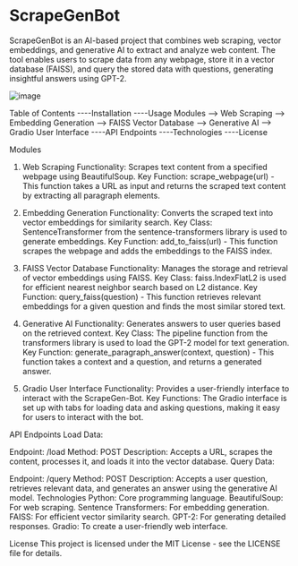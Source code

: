 # ScrapeGenBot
ScrapeGenBot is an AI-based project that combines web scraping, vector embeddings, and generative AI to extract and analyze web content. The tool enables users to scrape data from any webpage, store it in a vector database (FAISS), and query the stored data with questions, generating insightful answers using GPT-2.




![image](https://github.com/user-attachments/assets/ae33108d-d7b7-48b0-97f3-1e3e1657288b)


Table of Contents
----Installation
----Usage
Modules
--> Web Scraping
--> Embedding Generation
--> FAISS Vector Database
--> Generative AI
--> Gradio User Interface
----API Endpoints
----Technologies
----License

   Modules
1. Web Scraping
Functionality: Scrapes text content from a specified webpage using BeautifulSoup.
Key Function: scrape_webpage(url) - This function takes a URL as input and returns the scraped text content by extracting all paragraph elements.

2. Embedding Generation
Functionality: Converts the scraped text into vector embeddings for similarity search.
Key Class: SentenceTransformer from the sentence-transformers library is used to generate embeddings.
Key Function: add_to_faiss(url) - This function scrapes the webpage and adds the embeddings to the FAISS index.

3. FAISS Vector Database
Functionality: Manages the storage and retrieval of vector embeddings using FAISS.
Key Class: faiss.IndexFlatL2 is used for efficient nearest neighbor search based on L2 distance.
Key Function: query_faiss(question) - This function retrieves relevant embeddings for a given question and finds the most similar stored text.

4. Generative AI
Functionality: Generates answers to user queries based on the retrieved context.
Key Class: The pipeline function from the transformers library is used to load the GPT-2 model for text generation.
Key Function: generate_paragraph_answer(context, question) - This function takes a context and a question, and returns a generated answer.

5. Gradio User Interface
Functionality: Provides a user-friendly interface to interact with the ScrapeGen-Bot.
Key Functions: The Gradio interface is set up with tabs for loading data and asking questions, making it easy for users to interact with the bot.


API Endpoints
Load Data:

Endpoint: /load
Method: POST
Description: Accepts a URL, scrapes the content, processes it, and loads it into the vector database.
Query Data:

Endpoint: /query
Method: POST
Description: Accepts a user question, retrieves relevant data, and generates an answer using the generative AI model.
Technologies
Python: Core programming language.
BeautifulSoup: For web scraping.
Sentence Transformers: For embedding generation.
FAISS: For efficient vector similarity search.
GPT-2: For generating detailed responses.
Gradio: To create a user-friendly web interface.


License
This project is licensed under the MIT License - see the LICENSE file for details.
